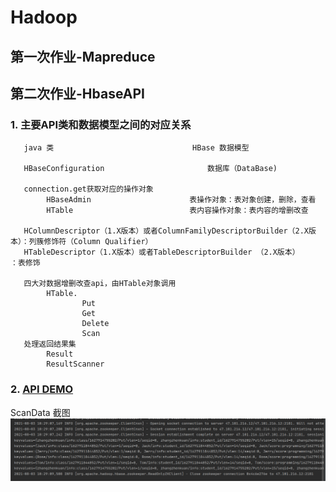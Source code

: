 # Hadoop
## 第一次作业-Mapreduce
## 第二次作业-HbaseAPI
### 1. 主要API类和数据模型之间的对应关系
~~~
   java 类 							   	HBase 数据模型
   
   HBaseConfiguration	 					数据库（DataBase)
   
   connection.get获取对应的操作对象
   		HBaseAdmin						表操作对象：表对象创建，删除，查看
   		HTable 							表内容操作对象：表内容的增删改查
   
   HColumnDescriptor（1.X版本）或者ColumnFamilyDescriptorBuilder（2.X版本）：列簇修饰符（Column Qualifier）
   HTableDescriptor（1.X版本）或者TableDescriptorBuilder （2.X版本）		  ：表修饰
   
   四大对数据增删改查api，由HTable对象调用
   		HTable.
   				Put										
   				Get
   				Delete
   				Scan
   处理返回结果集	
   		Result
   		ResultScanner
~~~
### 2. [API DEMO](/src/main/java/com/zzkk/homework02_hbase/HBaseApp.java)
ScanData 截图
![ScanData](/images/02-hbase/getData.png)
